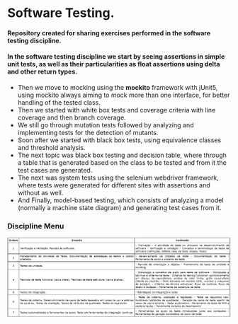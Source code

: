 # Software Testing.
 
#### Repository created for sharing exercises performed in the software testing discipline.
#### In the software testing discipline we start by seeing assertions in simple unit tests, as well as their particularities as float assertions using delta and other return types.
* Then we move to mocking using the **mockito** framework with jUnit5, using mockito always aiming to mock more than one interface, for better handling of the tested class.
* Then we started with white box tests and coverage criteria with line coverage and then branch coverage.
* We still go through mutation tests followed by analyzing and implementing tests for the detection of mutants.
* Soon after we started with black box tests, using equivalence classes and threshold analysis.
* The next topic was black box testing and decision table, where through a table that is generated based on the class to be tested and from it the test cases are generated.
* The next was system tests using the selenium webdriver framework, where tests were generated for different sites with assertions and without as well.
* And Finally, model-based testing, which consists of analyzing a model (normally a machine state diagram) and generating test cases from it.
### Discipline Menu 

![Começo](https://github.com/AlexDeSaran/Testes-Software/blob/main/Ementa.PNG)
